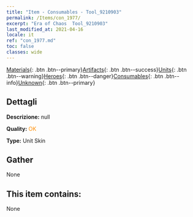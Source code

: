 ```yaml
---
title: "Item - Consumables - Tool_9210903"
permalink: /Items/con_1977/
excerpt: "Era of Chaos  Tool_9210903"
last_modified_at: 2021-04-16
locale: it
ref: "con_1977.md"
toc: false
classes: wide
---
```

 [Materials](/it/Items/){: .btn .btn--primary}[Artifacts](/it/Items/Artifacts/){: .btn .btn--success}[Units](/it/Items/Units/){: .btn .btn--warning}[Heroes](/it/Items/Heroes/){: .btn .btn--danger}[Consumables](/it/Items/Consumables/){: .btn .btn--info}[Unknown](/it/Items/Unknown/){: .btn .btn--primary}

## Dettagli
 **Descrizione:** null

 **Quality:** <span style="color: #FF8C00">OK</span>

 **Type:** Unit Skin

## Gather

  None

## This item contains:

  None

